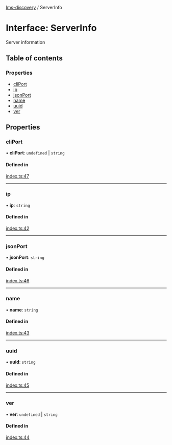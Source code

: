 [lms-discovery](../README.md) / ServerInfo

# Interface: ServerInfo

Server information

## Table of contents

### Properties

- [cliPort](ServerInfo.md#cliport)
- [ip](ServerInfo.md#ip)
- [jsonPort](ServerInfo.md#jsonport)
- [name](ServerInfo.md#name)
- [uuid](ServerInfo.md#uuid)
- [ver](ServerInfo.md#ver)

## Properties

### cliPort

• **cliPort**: `undefined` \| `string`

#### Defined in

[index.ts:47](https://github.com/patrickkfkan/lms-discovery/blob/f60a407/src/index.ts#L47)

___

### ip

• **ip**: `string`

#### Defined in

[index.ts:42](https://github.com/patrickkfkan/lms-discovery/blob/f60a407/src/index.ts#L42)

___

### jsonPort

• **jsonPort**: `string`

#### Defined in

[index.ts:46](https://github.com/patrickkfkan/lms-discovery/blob/f60a407/src/index.ts#L46)

___

### name

• **name**: `string`

#### Defined in

[index.ts:43](https://github.com/patrickkfkan/lms-discovery/blob/f60a407/src/index.ts#L43)

___

### uuid

• **uuid**: `string`

#### Defined in

[index.ts:45](https://github.com/patrickkfkan/lms-discovery/blob/f60a407/src/index.ts#L45)

___

### ver

• **ver**: `undefined` \| `string`

#### Defined in

[index.ts:44](https://github.com/patrickkfkan/lms-discovery/blob/f60a407/src/index.ts#L44)
